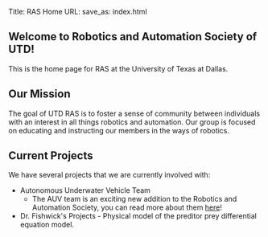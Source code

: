 Title: RAS Home
URL:
save_as: index.html

Welcome to Robotics and Automation Society of UTD!
-------------------------------------------------
This is the home page for RAS at the University of Texas at Dallas.

Our Mission
---------
The goal of UTD RAS is to foster a sense of community between individuals with an interest in all things robotics and automation.
Our group is focused on educating and instructing our members in the ways of robotics. 

Current Projects
----------------
We have several projects that we are currently involved with:

* Autonomous Underwater Vehicle Team
    * The AUV team is an exciting new addition to the Robotics and Automation Society, you can read more about them [here](|filename|RAS_AUV.md)!
* Dr. Fishwick's Projects - Physical model of the preditor prey differential equation model.


